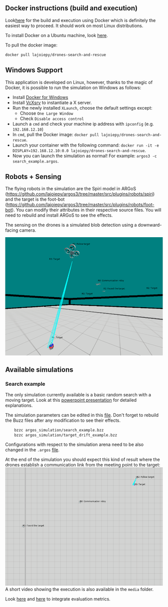 ## Docker instructions (build and execution)
Look[here](docker/devel/instructions.md) for the build and execution using Docker which is definitely the easiest way to proceed. It should work on most Linux distributions.

To install Docker on a Ubuntu machine, look [here](https://docs.docker.com/engine/install/ubuntu/).

To pull the docker image:
```
docker pull lajoiepy/drones-search-and-rescue
```

## Windows Support
This application is developed on Linux, however, thanks to the magic of Docker, it is possible to run the simulation on Windows as follows:
- Install [Docker for Windows](https://docs.docker.com/get-docker/)
- Install [VcXsrv](https://sourceforge.net/projects/vcxsrv/) to instantiate a X server.
- Run the newly installed `XLaunch`, choose the default settings except:
    - Choose `One Large Window`
    - Check `Disable access control`
- Launch a `cmd` and check your machine ip address with `ipconfig` (e.g. `192.168.12.10`)
- In `cmd`, pull the Docker image: `docker pull lajoiepy/drones-search-and-rescue`.
- Launch your container with the following command: `docker run -it -e DISPLAY=192.168.12.10:0.0 lajoiepy/drones-search-and-rescue`.
- Now you can launch the simulation as normal! For example: `argos3 -c search_example.argos`.

## Robots + Sensing
The flying robots in the simulation are the Spiri model in ARGoS (https://github.com/lajoiepy/argos3/tree/master/src/plugins/robots/spiri) and the target is the foot-bot (https://github.com/lajoiepy/argos3/tree/master/src/plugins/robots/foot-bot). You can modify their attributes in their respective source files. You will need to rebuild and install ARGoS to see the effects.

The sensing on the drones is a simulated blob detection using a downward-facing camera.

![Blob detection](media/simulated_detection.png)
## Available simulations
### Search example
The only simulation currently available is a basic random search with a moving target.
Look at this [powerpoint presentation](https://drive.google.com/file/d/1vOhjvG5sr929v2155TVERvIOgHaiopc5/view?usp=sharing) for detailed explanations.

The simulation parameters can be edited in this [file](argos_simulation/config/search_example/parameters.bzz). Don't forget to rebuild the Buzz files after any modification to see their effects.
```
    bzzc argos_simulation/search_example.bzz
    bzzc argos_simulation/target_drift_example.bzz
```
Configurations with respect to the simulation arena need to be also changed in the `.argos` [file](argos_simulation/search_example.argos).

At the end of the simulation you should expect this kind of result where the drones establish a communication link from the meeting point to the target:
![Expected result](media/expected_result.png)
A short video showing the execution is also available in the `media` folder.

Look [here](https://github.com/MISTLab/DORA-Explorer/blob/edc2cfbf0ab87859ddf9c4d9779dd59f4c1b9c73/sim/controller/src/argos/buzz_controller_drone_sim.cpp#L115) and [here](https://github.com/MISTLab/DORA-Explorer/blob/master/sim/benchmarking/compute_metrics.py) to integrate evaluation metrics.
